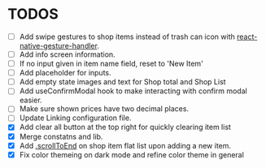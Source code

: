 # TODOS

* [ ] Add swipe gestures to shop items instead of trash can icon with [react-native-gesture-handler](https://docs.swmansion.com/react-native-gesture-handler/docs/example).
* [ ] Add info screen information.
* [ ] If no input given in item name field, reset to 'New Item'
* [ ] Add placeholder for inputs.
* [ ] Add empty state images and text for Shop total and Shop List
* [ ] Add useConfirmModal hook to make interacting with confirm modal easier.
* [ ] Make sure shown prices have two decimal places.
* [ ] Update Linking configuration file.
* [X] Add clear all button at the top right for quickly clearing item list
* [X] Merge constatns and lib.
* [X] Add [.scrollToEnd](https://reactnative.dev/docs/flatlist#scrolltoend) on shop item flat list upon adding a new item.
* [X] Fix color themeing on dark mode and refine color theme in general